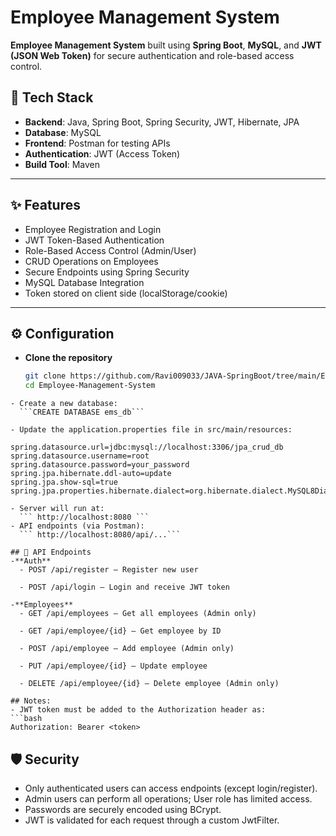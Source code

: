 # Employee Management System

**Employee Management System** built using **Spring Boot**, **MySQL**, and **JWT (JSON Web Token)** for secure authentication 
and role-based access control.

## 🧰 Tech Stack

- **Backend**: Java, Spring Boot, Spring Security, JWT, Hibernate, JPA
- **Database**: MySQL
- **Frontend**: Postman for testing APIs
- **Authentication**: JWT (Access Token)
- **Build Tool**: Maven

---

## ✨ Features

- Employee Registration and Login
- JWT Token-Based Authentication
- Role-Based Access Control (Admin/User)
- CRUD Operations on Employees
- Secure Endpoints using Spring Security
- MySQL Database Integration
- Token stored on client side (localStorage/cookie)

---

## ⚙️ Configuration
- **Clone the repository**
   ```bash
   git clone https://github.com/Ravi009033/JAVA-SpringBoot/tree/main/Employee-Management-System.git
   cd Employee-Management-System
```
- Create a new database:
  ```CREATE DATABASE ems_db```

- Update the application.properties file in src/main/resources:
 ```
    spring.datasource.url=jdbc:mysql://localhost:3306/jpa_crud_db
    spring.datasource.username=root
    spring.datasource.password=your_password
    spring.jpa.hibernate.ddl-auto=update
    spring.jpa.show-sql=true
    spring.jpa.properties.hibernate.dialect=org.hibernate.dialect.MySQL8Dialect
```
- Server will run at:
  ``` http://localhost:8080 ```
- API endpoints (via Postman): 
  ``` http://localhost:8080/api/...```

## 🔐 API Endpoints
-**Auth**
  - POST /api/register — Register new user

  - POST /api/login — Login and receive JWT token

-**Employees**
  - GET /api/employees — Get all employees (Admin only)

  - GET /api/employee/{id} — Get employee by ID

  - POST /api/employee — Add employee (Admin only)

  - PUT /api/employee/{id} — Update employee

  - DELETE /api/employee/{id} — Delete employee (Admin only)

## Notes:
- JWT token must be added to the Authorization header as:
```bash
Authorization: Bearer <token>
```
## 🛡️ Security
- Only authenticated users can access endpoints (except login/register).
- Admin users can perform all operations; User role has limited access.
- Passwords are securely encoded using BCrypt.
- JWT is validated for each request through a custom JwtFilter.
